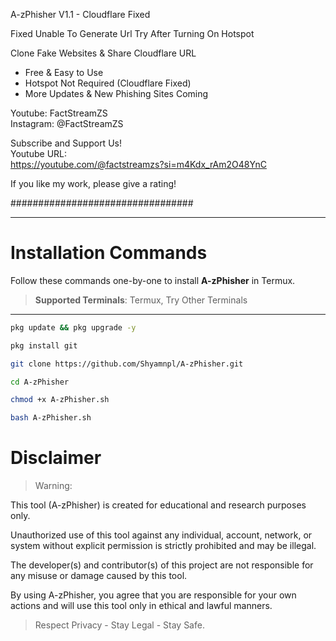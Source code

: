 A-zPhisher V1.1 - Cloudflare Fixed      


Fixed Unable To Generate Url Try After Turning On Hotspot 


Clone Fake Websites & Share Cloudflare URL 


  - Free & Easy to Use                        
 - Hotspot Not Required (Cloudflare Fixed)   
  - More Updates & New Phishing Sites Coming  
    
  Youtube: FactStreamZS                       
 Instagram: @FactStreamZS                    
                                         
  Subscribe and Support Us!                  
  Youtube URL:                                
  https://youtube.com/@factstreamzs?si=m4Kdx_rAm2O48YnC
                                          
 If you like my work, please give a rating!  
                                          
#################################

---

# Installation Commands

Follow these commands one-by-one to install **A-zPhisher** in Termux.

> **Supported Terminals**: Termux, Try Other Terminals

---

```bash
pkg update && pkg upgrade -y
```

```bash
pkg install git
```

```bash
git clone https://github.com/Shyamnpl/A-zPhisher.git
```

```bash
cd A-zPhisher
```

```bash
chmod +x A-zPhisher.sh
```

```bash
bash A-zPhisher.sh
```

# Disclaimer

> Warning:

This tool (A-zPhisher) is created for educational and research purposes only.

Unauthorized use of this tool against any individual, account, network, or system without explicit permission is strictly prohibited and may be illegal.

The developer(s) and contributor(s) of this project are not responsible for any misuse or damage caused by this tool.

By using A-zPhisher, you agree that you are responsible for your own actions and will use this tool only in ethical and lawful manners.

> Respect Privacy - Stay Legal - Stay Safe.
